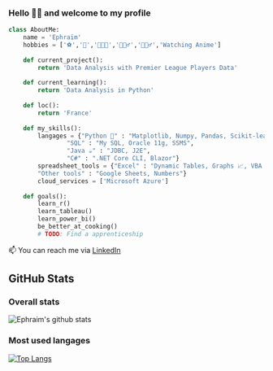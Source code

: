 ### Hello 👋🏾 and welcome to my profile

``` python
class AboutMe:
	name = 'Ephraïm'
	hobbies = ['⚽','🏀','👨🏾‍🍳','🏃🏾‍♂️','🏋🏾‍♂️','Watching Anime']
  
	def current_project():
		return 'Data Analysis with Premier League Players Data'
	
	def current_learning():
		return 'Data Analysis in Python'
    
	def loc():
		return 'France'
		
	def my_skills():
		langages = {"Python 🐍" : "Matplotlib, Numpy, Pandas, Scikit-learn",
				"SQL" : "My SQL, Oracle 11g, SSMS",
				"Java ☕" : "JDBC, J2E",
				"C#" : ".NET Core CLI, Blazor"}
		spreadsheet_tools = {"Excel" : "Dynamic Tables, Graphs 📈, VBA Macros, Power Query, What-If Scenarios",
		"Other tools" : "Google Sheets, Numbers"}
		cloud_services = ['Microsoft Azure']
	
	def goals():
		learn_r()
		learn_tableau()
		learn_power_bi()
		be_better_at_cooking()
		# TODO: Find a apprenticeship 
```

📫 You can reach me via [LinkedIn](https://www.linkedin.com/in/ephraïm-amezian-249bb61a4 "My LinkedIn account")

## GitHub Stats

### Overall stats

![Ephraim's github stats](https://github-readme-stats.vercel.app/api?username=ephraim-amz&show_icons=true&layout=compact)

### Most used langages

[![Top Langs](https://github-readme-stats.vercel.app/api/top-langs/?username=ephraim-amz)](https://github.com/ephraim-amz/github-readme-stats)
